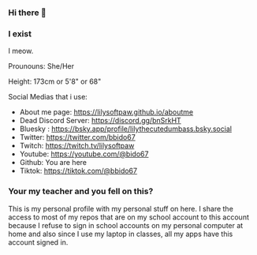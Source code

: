 ### Hi there 👋

### I exist

I meow.

<!--
**Bido67/bido67** is a ✨ _special_ ✨ repository because its `README.md` (this file) appears on your GitHub profile.

Here are some ideas to get you started:

- 🔭 I’m currently working on ...
- 🌱 I’m currently learning ...
- 👯 I’m looking to collaborate on ...
- 🤔 I’m looking for help with ...
- 💬 Ask me about ...
- 📫 How to reach me: ...
- 😄 Pronouns: ...
- ⚡ Fun fact: ...
-->

Prounouns: She/Her

Height: 173cm or 5'8" or 68"

Social Medias that i use:
- About me page: https://lilysoftpaw.github.io/aboutme
- Dead Discord Server: https://discord.gg/bnSrkHT
- Bluesky : https://bsky.app/profile/lilythecutedumbass.bsky.social
- Twitter: https://twitter.com/bbido67
- Twitch: https://twitch.tv/lilysoftpaw
- Youtube: https://youtube.com/@bido67
- Github: You are here
- Tiktok: https://tiktok.com/@bbido67

### Your my teacher and you fell on this? 
This is my personal profile with my personal stuff on here. I share the access to most of my repos that are on my school account to this account because I refuse to sign in school accounts on my personal computer at home and also since I use my laptop in classes, all my apps have this account signed in. 

